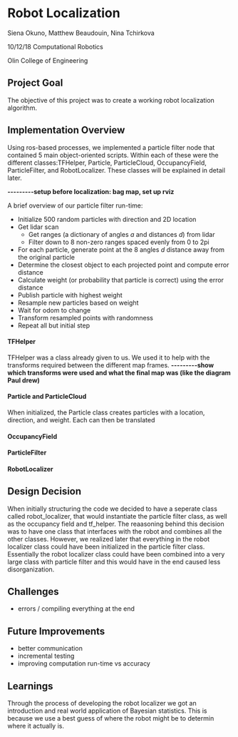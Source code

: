 # Robot Localization

Siena Okuno, Matthew Beaudouin, Nina Tchirkova

10/12/18
Computational Robotics

Olin College of Engineering

## Project Goal
The objective of this project was to create a working robot localization algorithm.

## Implementation Overview
Using ros-based processes, we implemented a particle filter node that contained 5 main object-oriented scripts. Within each of these were the different classes:TFHelper, Particle, ParticleCloud, OccupancyField, ParticleFilter, and RobotLocalizer. These classes will be explained in detail later.

**---------setup before localization: bag map, set up rviz**

A brief overview of our particle filter run-time:
+ Initialize 500 random particles with direction and 2D location
+ Get lidar scan
  + Get ranges (a dictionary of angles *a* and distances *d*) from lidar
  + Filter down to 8 non-zero ranges spaced evenly from 0 to 2pi
+ For each particle, generate point at the 8 angles *d* distance away from the original particle
+ Determine the closest object to each projected point and compute error distance
+ Calculate weight (or probability that particle is correct) using the error distance
+ Publish particle with highest weight
+ Resample new particles based on weight
+ Wait for odom to change
+ Transform resampled points with randomness
+ Repeat all but initial step


#### TFHelper
TFHelper was a class already given to us. We used it to help with the transforms required between the different map frames.
**---------show which transforms were used and what the final map was (like the diagram Paul drew)**
#### Particle and ParticleCloud
When initialized, the Particle class creates particles with a location, direction, and weight. Each can then be translated 
#### OccupancyField

#### ParticleFilter

#### RobotLocalizer

## Design Decision
When initially structuring the code we decided to have a seperate class called robot_localizer, that would instantiate the particle filter
class, as well as the occupancy field and tf_helper. The reaasoning behind this decision was to have one class that interfaces with the robot and
combines all the other classes. However, we realized later that everything in the robot localizer class could have been initialized in the particle
filter class. Essentially the robot localizer class could have been combined into a very large class with particle filter and this would have in the end 
caused less disorganization. 

## Challenges
+ errors / compiling everything at the end

## Future Improvements
+ better communication
+ incremental testing
+ improving computation run-time vs accuracy

## Learnings
Through the process of developing the robot localizer we got an introduction and real world application of Bayesian statistics. This is because we use a best guess of where the robot might be to determin where it actually is. 
